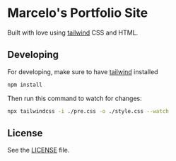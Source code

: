 # Marcelo's Portfolio Site

Built with love using [tailwind] CSS and HTML.

## Developing

For developing, make sure to have [tailwind] installed

```bash
npm install
```

Then run this command to watch for changes:

```bash
npx tailwindcss -i ./pre.css -o ./style.css --watch
```

## License

See the [LICENSE] file.

[tailwind]: https://tailwindcss.com/
[LICENSE]: https://github.com/marcelohdez/marcelohdez.github.io/blob/master/LICENSE
